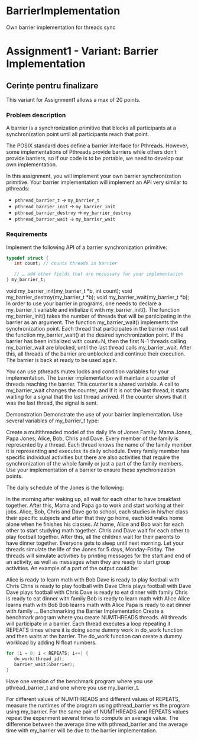 # BarrierImplementation
Own barrier implementation for threads sync

# Assignment1 - Variant: Barrier Implementation

## Cerințe pentru finalizare

This variant for Assignment1 allows a max of 20 points.

### Problem description

A barrier is a synchronization primitive that blocks all participants at a synchronization point until all participants reach that point.

The POSIX standard does define a barrier interface for Pthreads. However, some implementations of Pthreads provide barriers while others don’t provide barriers, so if our code is to be portable, we need to develop our own implementation.

In this assignment, you will implement your own barrier synchronization primitive. Your barrier implementation will implement an API very similar to pthreads:

- `pthread_barrier_t`   →   `my_barrier_t`
- `pthread_barrier_init` →   `my_barrier_init`
- `pthread_barrier_destroy` →   `my_barrier_destroy`
- `pthread_barrier_wait` →   `my_barrier_wait`

### Requirements

Implement the following API of a barrier synchronization primitive:

```c
typedef struct {
   int count; // counts threads in barrier

   // … add other fields that are necessary for your implementation
} my_barrier_t;
```

void my_barrier_init(my_barrier_t *b, int count);
void my_barrier_destroy(my_barrier_t *b);
void my_barrier_wait(my_barrier_t *b);
In order to use your barrier in programs, one needs to declare a my_barrier_t variable and initialize it with my_barrier_init(). The function my_barrier_init() takes the number of threads that will be participating in the barrier as an argument. The function my_barrier_wait() implements the synchronization point. Each thread that participates in the barrier must call the function my_barrier_wait() at the desired synchronization point. If the barrier has been initialized with count=N, then the first N-1 threads calling my_barrier_wait are blocked, until the last thread calls my_barrier_wait. After this, all threads of the barrier are unblocked and continue their execution. The barrier is back at ready to be used again.

You can use pthreads mutex locks and condition variables for your implementation. The barrier implementation will maintain a counter of threads reaching the barrier. This counter is a shared variable. A call to my_barrier_wait changes the counter, and if it is not the last thread, it starts waiting for a signal that the last thread arrived. If the counter shows that it was the last thread, the signal is sent.

Demonstration
Demonstrate the use of your barrier implementation. Use several variables of my_barrier_t type:

Create a multithreaded model of the daily life of Jones Family: Mama Jones, Papa Jones, Alice, Bob, Chris and Dave. Every member of the family is represented by a thread. Each thread knows the name of the family member it is representing and executes its daily schedule. Every family member has specific individual activities but there are also activities that require the synchronization of the whole family or just a part of the family members. Use your implementation of a barrier to ensure these synchronization points.

The daily schedule of the Jones is the following:

In the morning after waking up, all wait for each other to have breakfast together.
After this, Mama and Papa go to work and start working at their jobs.
Alice, Bob, Chris and Dave go to school, each studies in his/her class their specific subjects and after that they go home, each kid walks home alone when he finishes his classes.
At home, Alice and Bob wait for each other to start studying math together. Chris and Dave wait for each other to play football together.
After this, all the children wait for their parents to have dinner together. Everyone gets to sleep until next morning. Let your threads simulate the life of the Jones for 5 days, Monday-Friday. The threads will simulate activities by printing messages for the start and end of an activity, as well as messages when they are ready to start group activities.
An example of a part of the output could be:


Alice is ready to learn math with Bob
Dave is ready to play football with Chris
Chris is ready to play football with Dave
Chris plays football with Dave
Dave plays football with Chris
Dave is ready to eat dinner with family
Chris is ready to eat dinner with family
Bob is ready to learn math with Alice
Alice learns math with Bob
Bob learns math with Alice
Papa is ready to eat dinner with family
...
Benchmarking the Barrier Implementation
Create a benchmark program where you create NUMTHREADS threads. All threads will participate in a barrier. Each thread executes a loop repeating it REPEATS times where it is doing some dummy work in do_work function and then waits at the barrier. The do_work function can create a dummy workload by adding N float numbers.

```c
for (i = 0; i < REPEATS; i++) {
   do_work(thread_id);
   barrier_wait(&barrier);
}
```
Have one version of the benchmark program where you use pthread_barrier_t and one where you use my_barrier_t.

For different values of NUMTHREADS and different values of REPEATS, measure the runtimes of the program using pthread_barrier vs the program using my_barrier. For the same pair of NUMTHREADS and REPEATS values repeat the experiment several times to compute an average value. The difference between the average time with pthread_barrier and the average time with my_barrier will be due to the barrier implementation.
